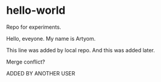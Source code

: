 # hello-world
Repo for experiments.

Hello, eveyone. My name is Artyom.

This line was added by local repo. And this was added later.



Merge conflict?



ADDED BY ANOTHER USER
